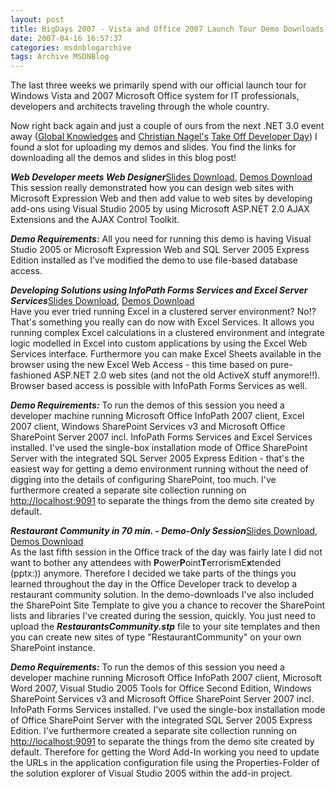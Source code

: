 ```yaml
---
layout: post
title: BigDays 2007 - Vista and Office 2007 Launch Tour Demo Downloads
date: 2007-04-16 16:57:37
categories: msdnblogarchive
tags: Archive MSDNBlog
---
```


The last three weeks we primarily spend with our official launch tour for Windows Vista and 2007 Microsoft Office system for IT professionals, developers and architects traveling through the whole country.

 Now right back again and just a couple of ours from the next .NET 3.0 event away ([Global Knowledges](http://www.globalknowledge.at/ "Global Knowledge Austria") and [Christian Nagel's](http://blogs.thinktecture.com/cnagel/ "Christians Blog") [Take Off Developer Day](http://www.globalknowledge.at/neuigkeiten/veranstaltungen/software_developent_day.aspx "Take Off Developer Day")) I found a slot for uploading my demos and slides. You find the links for downloading all the demos and slides in this blog post!

 ***Web Developer meets Web Designer***[Slides Download](http://www.microsoft.at/admp/737958F9-CAD9-4CB1-AF2A-ABF279F42A19/track3_session2_Web+Designer+Meets+Web+Developer.pdf "Web Designer Slides"), [Demos Download](http://mszcool.members.winisp.net/Demos/042007_BigDays/WebDesignerDeveloper.zip "Web Designer Demos")  
This session really demonstrated how you can design web sites with Microsoft Expression Web and then add value to web sites by developing add-ons using Visual Studio 2005 by using Microsoft ASP.NET 2.0 AJAX Extensions and the AJAX Control Toolkit.

 ***Demo Requirements:*** All you need for running this demo is having Visual Studio 2005 or Microsoft Expression Web and SQL Server 2005 Express Edition installed as I've modified the demo to use file-based database access.

 ***Developing Solutions using InfoPath Forms Services and Excel Server Services***[Slides Download](http://www.microsoft.at/admp/6FC112A5-5BB1-44E0-96FB-A5FC8122FA09/Track4_Session4_Office+SharePoint+Server.pdf "Office Server Slides"), [Demos Download](http://mszcool.members.winisp.net/Demos/042007_BigDays/OfficeServerSession.zip "Office Server Demos")  
Have you ever tried running Excel in a clustered server environment? No!? That's something you really can do now with Excel Services. It allows you running complex Excel calculations in a clustered environment and integrate logic modelled in Excel into custom applications by using the Excel Web Services interface. Furthermore you can make Excel Sheets available in the browser using the new Excel Web Access - this time based on pure-fashioned ASP.NET 2.0 web sites (and not the old ActiveX stuff anymore!!). Browser based access is possible with InfoPath Forms Services as well.

 ***Demo Requirements:*** To run the demos of this session you need a developer machine running Microsoft Office InfoPath 2007 client, Excel 2007 client, Windows SharePoint Services v3 and Microsoft Office SharePoint Server 2007 incl. InfoPath Forms Services and Excel Services installed. I've used the single-box installation mode of Office SharePoint Server with the integrated SQL Server 2005 Express Edition - that's the easiest way for getting a demo environment running without the need of digging into the details of configuring SharePoint, too much. I've furthermore created a separate site collection running on <http://localhost:9091> to separate the things from the demo site created by default.

 ***Restaurant Community in 70 min. - Demo-Only Session***[Slides Download](http://www.microsoft.at/admp/D649796E-CD7E-4EFB-BCFB-646B07CE043B/Track4_session5_Office+Developer+Demo.pdf "Restaurant Community Slides"), [Demos Download](http://mszcool.members.winisp.net/Demos/042007_BigDays/OfficeRestaurantSolution.zip "Restaurant Demo")  
As the last fifth session in the Office track of the day was fairly late I did not want to bother any attendees with **P**ower**P**oint**T**errorismE**x**tended (pptx:)) anymore. Therefore I decided we take parts of the things you learned throughout the day in the Office Developer track to develop a restaurant community solution. In the demo-downloads I've also included the SharePoint Site Template to give you a chance to recover the SharePoint lists and libraries I've created during the session, quickly. You just need to upload the ***RestaurantsCommunity.stp*** file to your site templates and then you can create new sites of type "RestaurantCommunity" on your own SharePoint instance.

 ***Demo Requirements:*** To run the demos of this session you need a developer machine running Microsoft Office InfoPath 2007 client, Microsoft Word 2007, Visual Studio 2005 Tools for Office Second Edition, Windows SharePoint Services v3 and Microsoft Office SharePoint Server 2007 incl. InfoPath Forms Services installed. I've used the single-box installation mode of Office SharePoint Server with the integrated SQL Server 2005 Express Edition. I've furthermore created a separate site collection running on <http://localhost:9091> to separate the things from the demo site created by default. Therefore for getting the Word Add-In working you need to update the URLs in the application configuration file using the Properties-Folder of the solution explorer of Visual Studio 2005 within the add-in project.


